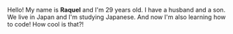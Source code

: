 Hello!
My name is **Raquel** and I'm 29 years old.
I have a husband and a son.
We live in Japan and I'm studying Japanese.
And now I'm also learning how to code!
How cool is that?! 
